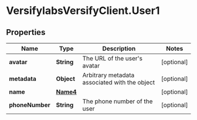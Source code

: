 # VersifylabsVersifyClient.User1

## Properties

Name | Type | Description | Notes
------------ | ------------- | ------------- | -------------
**avatar** | **String** | The URL of the user&#39;s avatar | [optional] 
**metadata** | **Object** | Arbitrary metadata associated with the object | [optional] 
**name** | [**Name4**](Name4.md) |  | [optional] 
**phoneNumber** | **String** | The phone number of the user | [optional] 


